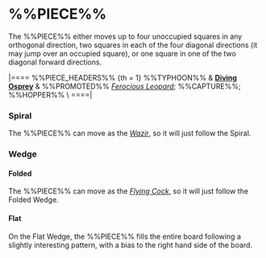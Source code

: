 # %%PIECE%%

The %%PIECE%% either moves up to four unoccupied squares
in any orthogonal direction, two squares in each of the four 
diagonal directions (it may jump over an occupied square), or
one square in one of the two diagonal forward directions.

|====
%%PIECE_HEADERS%%
{th = 1}  %%TYPHOON%%
       &  [**Diving Osprey**](#chess-v:rules/typhoon-revised#DivingOsprey)
       &  %%PROMOTED%%
          [*Ferocious Leopard*](crane.html?piece=ferocious_leopard);
          %%CAPTURE%%; %%HOPPER%% \\
====|

### Spiral

The %%PIECE%% can move as the [*Wazir*](wazir.html), so it
will just follow the Spiral.

### Wedge

#### Folded

The %%PIECE%% can move as the [*Flying Cock*](flying_cock.html),
so it will just follow the Folded Wedge.

#### Flat

On the Flat Wedge, the %%PIECE%% fills the entire board
following a slightly interesting pattern, with a bias to the
right hand side of the board.
